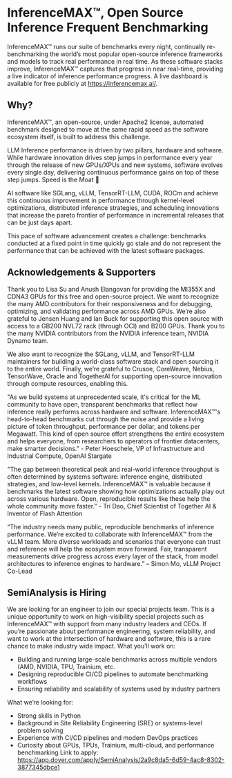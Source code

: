 #  InferenceMAX™, Open Source Inference Frequent Benchmarking

InferenceMAX™ runs our suite of benchmarks every night, continually re-benchmarking the world’s most popular open-source inference frameworks and models to track real performance in real time. As these software stacks improve, InferenceMAX™ captures that progress in near real-time, providing a live indicator of inference performance progress. A live dashboard is available for free publicly at https://inferencemax.ai/. 


## Why?

InferenceMAX™, an open-source, under Apache2 license, automated benchmark designed to move at the same rapid speed as the software ecosystem itself, is built to address this challenge.

LLM Inference performance is driven by two pillars, hardware and software. While hardware innovation drives step jumps in performance every year through the release of new GPUs/XPUs and new systems, software evolves every single day, delivering continuous performance gains on top of these step jumps. Speed is the Moat 🚀
 
AI software like SGLang, vLLM, TensorRT-LLM, CUDA, ROCm and achieve this continuous improvement in performance through kernel-level optimizations, distributed inference strategies, and scheduling innovations that increase the pareto frontier of performance in incremental releases that can be just days apart.
 
This pace of software advancement creates a challenge: benchmarks conducted at a fixed point in time quickly go stale and do not represent the performance that can be achieved with the latest software packages.


## Acknowledgements & Supporters
Thank you to Lisa Su and Anush Elangovan for providing the MI355X and CDNA3 GPUs for this free and open-source project. We want to recognize the many AMD contributors for their responsiveness and for debugging, optimizing, and validating performance across AMD GPUs. 
We’re also grateful to Jensen Huang and Ian Buck for supporting this open source with access to a GB200 NVL72 rack (through OCI) and B200 GPUs. Thank you to the many NVIDIA contributors from the NVIDIA inference team, NVIDIA Dynamo team.

We also want to recognize the SGLang, vLLM, and TensorRT-LLM maintainers for building a world-class software stack and open sourcing it to the entire world.
Finally, we’re grateful to Crusoe, CoreWeave, Nebius, TensorWave, Oracle and TogetherAI for supporting open-source innovation through compute resources, enabling this.

"As we build systems at unprecedented scale, it's critical for the ML community to have open, transparent benchmarks that reflect how inference really performs across hardware and software. InferenceMAX™'s head-to-head benchmarks cut through the noise and provide a living picture of token throughput, performance per dollar, and tokens per Megawatt. This kind of open source effort strengthens the entire ecosystem and helps everyone, from researchers to operators of frontier datacenters, make smarter decisions." - Peter Hoeschele, VP of Infrastructure and Industrial Compute, OpenAI Stargate

"The gap between theoretical peak and real-world inference throughput is often determined by systems software: inference engine, distributed strategies, and low-level kernels. InferenceMAX™ is valuable because it benchmarks the latest software showing how optimizations actually play out across various hardware. Open, reproducible results like these help the whole community move faster.” - Tri Dao, Chief Scientist of Together AI & Inventor of Flash Attention

“The industry needs many public, reproducible benchmarks of inference performance. We’re excited to collaborate with InferenceMAX™ from the vLLM team. More diverse workloads and scenarios that everyone can trust and reference will help the ecosystem move forward. Fair, transparent measurements drive progress across every layer of the stack, from model architectures to inference engines to hardware.” – Simon Mo, vLLM Project Co-Lead

## SemiAnalysis is Hiring

We are looking for an engineer to join our special projects team. This is a unique opportunity to work on high-visibility special projects such as InferenceMAX™ with support from many industry leaders and CEOs. If you’re passionate about performance engineering, system reliability, and want to work at the intersection of hardware and software, this is a rare chance to make industry wide impact.
What you’ll work on:
- Building and running large-scale benchmarks across multiple vendors (AMD, NVIDIA, TPU, Trainium, etc.
- Designing reproducible CI/CD pipelines to automate benchmarking workflows
- Ensuring reliability and scalability of systems used by industry partners
  
What we’re looking for:
- Strong skills in Python
- Background in Site Reliability Engineering (SRE) or systems-level problem solving
- Experience with CI/CD pipelines and modern DevOps practices
- Curiosity about GPUs, TPUs, Trainium, multi-cloud, and performance benchmarking
Link to apply: https://app.dover.com/apply/SemiAnalysis/2a9c8da5-6d59-4ac8-8302-3877345dbce1

